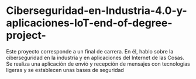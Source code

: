 # Ciberseguridad-en-Industria-4.0-y-aplicaciones-IoT-end-of-degree-project-
Este proyecto corresponde a un final de carrera. En él, hablo sobre la ciberseguridad en la industria y en aplicaciones del Internet de las Cosas. Se realiza una aplicación de envió y recepción de mensajes con tecnologías ligeras y se establecen unas bases de seguridad

